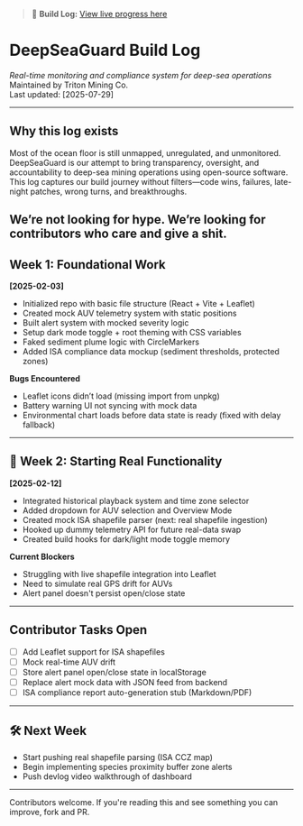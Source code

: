> 🚧 **Build Log:** [View live progress here](./build-log.md)


# DeepSeaGuard Build Log  
_Real-time monitoring and compliance system for deep-sea operations_  
Maintained by Triton Mining Co.  
Last updated: [2025-07-29]

---

## Why this log exists

Most of the ocean floor is still unmapped, unregulated, and unmonitored.  
DeepSeaGuard is our attempt to bring transparency, oversight, and accountability to deep-sea mining operations using open-source software. This log captures our build journey without filters—code wins, failures, late-night patches, wrong turns, and breakthroughs.

We’re not looking for hype. We’re looking for contributors who care and give a shit. 
---

##  Week 1: Foundational Work  
**[2025-02-03]**

- Initialized repo with basic file structure (React + Vite + Leaflet)
- Created mock AUV telemetry system with static positions
- Built alert system with mocked severity logic
- Setup dark mode toggle + root theming with CSS variables
- Faked sediment plume logic with CircleMarkers
- Added ISA compliance data mockup (sediment thresholds, protected zones)

**Bugs Encountered**  
- Leaflet icons didn’t load (missing import from unpkg)  
- Battery warning UI not syncing with mock data  
- Environmental chart loads before data state is ready (fixed with delay fallback)

---

## 🔧 Week 2: Starting Real Functionality  
**[2025-02-12]**

- Integrated historical playback system and time zone selector
- Added dropdown for AUV selection and Overview Mode
- Created mock ISA shapefile parser (next: real shapefile ingestion)
- Hooked up dummy telemetry API for future real-data swap
- Created build hooks for dark/light mode toggle memory

**Current Blockers**  
- Struggling with live shapefile integration into Leaflet  
- Need to simulate real GPS drift for AUVs  
- Alert panel doesn't persist open/close state

---

##  Contributor Tasks Open  
- [ ] Add Leaflet support for ISA shapefiles  
- [ ] Mock real-time AUV drift  
- [ ] Store alert panel open/close state in localStorage  
- [ ] Replace alert mock data with JSON feed from backend  
- [ ] ISA compliance report auto-generation stub (Markdown/PDF)

---

## 🛠 Next Week  
- Start pushing real shapefile parsing (ISA CCZ map)  
- Begin implementing species proximity buffer zone alerts  
- Push devlog video walkthrough of dashboard

---

Contributors welcome. If you're reading this and see something you can improve, fork and PR.

